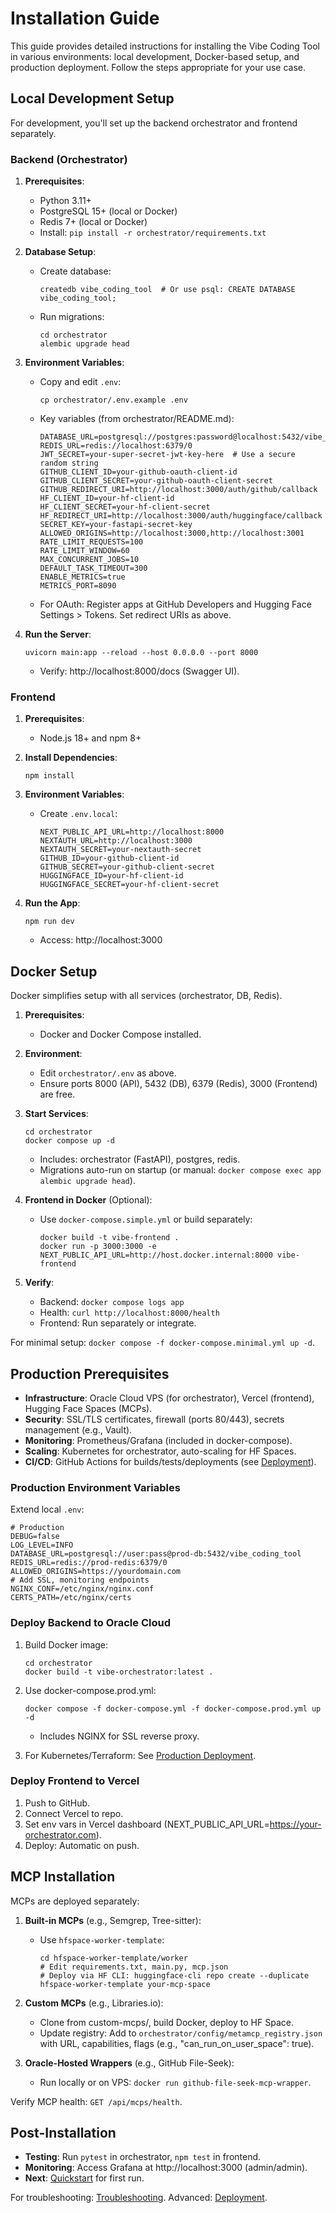 # Installation Guide

This guide provides detailed instructions for installing the Vibe Coding Tool in various environments: local development, Docker-based setup, and production deployment. Follow the steps appropriate for your use case.

## Local Development Setup

For development, you'll set up the backend orchestrator and frontend separately.

### Backend (Orchestrator)

1. **Prerequisites**:
   - Python 3.11+
   - PostgreSQL 15+ (local or Docker)
   - Redis 7+ (local or Docker)
   - Install: `pip install -r orchestrator/requirements.txt`

2. **Database Setup**:
   - Create database:
     ```
     createdb vibe_coding_tool  # Or use psql: CREATE DATABASE vibe_coding_tool;
     ```
   - Run migrations:
     ```
     cd orchestrator
     alembic upgrade head
     ```

3. **Environment Variables**:
   - Copy and edit `.env`:
     ```
     cp orchestrator/.env.example .env
     ```
   - Key variables (from orchestrator/README.md):
     ```
     DATABASE_URL=postgresql://postgres:password@localhost:5432/vibe_coding_tool
     REDIS_URL=redis://localhost:6379/0
     JWT_SECRET=your-super-secret-jwt-key-here  # Use a secure random string
     GITHUB_CLIENT_ID=your-github-oauth-client-id
     GITHUB_CLIENT_SECRET=your-github-oauth-client-secret
     GITHUB_REDIRECT_URI=http://localhost:3000/auth/github/callback
     HF_CLIENT_ID=your-hf-client-id
     HF_CLIENT_SECRET=your-hf-client-secret
     HF_REDIRECT_URI=http://localhost:3000/auth/huggingface/callback
     SECRET_KEY=your-fastapi-secret-key
     ALLOWED_ORIGINS=http://localhost:3000,http://localhost:3001
     RATE_LIMIT_REQUESTS=100
     RATE_LIMIT_WINDOW=60
     MAX_CONCURRENT_JOBS=10
     DEFAULT_TASK_TIMEOUT=300
     ENABLE_METRICS=true
     METRICS_PORT=8090
     ```
   - For OAuth: Register apps at GitHub Developers and Hugging Face Settings > Tokens. Set redirect URIs as above.

4. **Run the Server**:
   ```
   uvicorn main:app --reload --host 0.0.0.0 --port 8000
   ```
   - Verify: http://localhost:8000/docs (Swagger UI).

### Frontend

1. **Prerequisites**:
   - Node.js 18+ and npm 8+

2. **Install Dependencies**:
   ```
   npm install
   ```

3. **Environment Variables**:
   - Create `.env.local`:
     ```
     NEXT_PUBLIC_API_URL=http://localhost:8000
     NEXTAUTH_URL=http://localhost:3000
     NEXTAUTH_SECRET=your-nextauth-secret
     GITHUB_ID=your-github-client-id
     GITHUB_SECRET=your-github-client-secret
     HUGGINGFACE_ID=your-hf-client-id
     HUGGINGFACE_SECRET=your-hf-client-secret
     ```

4. **Run the App**:
   ```
   npm run dev
   ```
   - Access: http://localhost:3000

## Docker Setup

Docker simplifies setup with all services (orchestrator, DB, Redis).

1. **Prerequisites**:
   - Docker and Docker Compose installed.

2. **Environment**:
   - Edit `orchestrator/.env` as above.
   - Ensure ports 8000 (API), 5432 (DB), 6379 (Redis), 3000 (Frontend) are free.

3. **Start Services**:
   ```
   cd orchestrator
   docker compose up -d
   ```
   - Includes: orchestrator (FastAPI), postgres, redis.
   - Migrations auto-run on startup (or manual: `docker compose exec app alembic upgrade head`).

4. **Frontend in Docker** (Optional):
   - Use `docker-compose.simple.yml` or build separately:
     ```
     docker build -t vibe-frontend .
     docker run -p 3000:3000 -e NEXT_PUBLIC_API_URL=http://host.docker.internal:8000 vibe-frontend
     ```

5. **Verify**:
   - Backend: `docker compose logs app`
   - Health: `curl http://localhost:8000/health`
   - Frontend: Run separately or integrate.

For minimal setup: `docker compose -f docker-compose.minimal.yml up -d`.

## Production Prerequisites

- **Infrastructure**: Oracle Cloud VPS (for orchestrator), Vercel (frontend), Hugging Face Spaces (MCPs).
- **Security**: SSL/TLS certificates, firewall (ports 80/443), secrets management (e.g., Vault).
- **Monitoring**: Prometheus/Grafana (included in docker-compose).
- **Scaling**: Kubernetes for orchestrator, auto-scaling for HF Spaces.
- **CI/CD**: GitHub Actions for builds/tests/deployments (see [Deployment](../deployment/ci-cd.md)).

### Production Environment Variables

Extend local `.env`:
```
# Production
DEBUG=false
LOG_LEVEL=INFO
DATABASE_URL=postgresql://user:pass@prod-db:5432/vibe_coding_tool
REDIS_URL=redis://prod-redis:6379/0
ALLOWED_ORIGINS=https://yourdomain.com
# Add SSL, monitoring endpoints
NGINX_CONF=/etc/nginx/nginx.conf
CERTS_PATH=/etc/nginx/certs
```

### Deploy Backend to Oracle Cloud

1. Build Docker image:
   ```
   cd orchestrator
   docker build -t vibe-orchestrator:latest .
   ```

2. Use docker-compose.prod.yml:
   ```
   docker compose -f docker-compose.yml -f docker-compose.prod.yml up -d
   ```
   - Includes NGINX for SSL reverse proxy.

3. For Kubernetes/Terraform: See [Production Deployment](../deployment/production.md).

### Deploy Frontend to Vercel

1. Push to GitHub.
2. Connect Vercel to repo.
3. Set env vars in Vercel dashboard (NEXT_PUBLIC_API_URL=https://your-orchestrator.com).
4. Deploy: Automatic on push.

## MCP Installation

MCPs are deployed separately:

1. **Built-in MCPs** (e.g., Semgrep, Tree-sitter):
   - Use `hfspace-worker-template`:
     ```
     cd hfspace-worker-template/worker
     # Edit requirements.txt, main.py, mcp.json
     # Deploy via HF CLI: huggingface-cli repo create --duplicate hfspace-worker-template your-mcp-space
     ```

2. **Custom MCPs** (e.g., Libraries.io):
   - Clone from custom-mcps/, build Docker, deploy to HF Space.
   - Update registry: Add to `orchestrator/config/metamcp_registry.json` with URL, capabilities, flags (e.g., "can_run_on_user_space": true).

3. **Oracle-Hosted Wrappers** (e.g., GitHub File-Seek):
   - Run locally or on VPS: `docker run github-file-seek-mcp-wrapper`.

Verify MCP health: `GET /api/mcps/health`.

## Post-Installation

- **Testing**: Run `pytest` in orchestrator, `npm test` in frontend.
- **Monitoring**: Access Grafana at http://localhost:3000 (admin/admin).
- **Next**: [Quickstart](quickstart.md) for first run.

For troubleshooting: [Troubleshooting](troubleshooting.md). Advanced: [Deployment](../deployment/index.md).